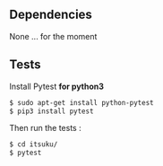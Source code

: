 ## Dependencies

None ... for the moment

## Tests

Install Pytest **for python3**

```bash
$ sudo apt-get install python-pytest
$ pip3 install pytest
```

Then run the tests :

```bash
$ cd itsuku/
$ pytest
```

